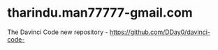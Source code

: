 # tharindu.man77777-gmail.com
The Davinci Code 
new repository - https://github.com/DDay0/davinci-code-
